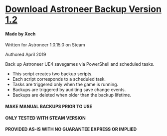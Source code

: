
# [Download Astroneer Backup Version 1.2](https://github.com/Xechorizo/Astroneer-Backup/blob/master/AstroneerBackup.exe)

#### Made by Xech

Written for Astroneer 1.0.15.0 on Steam

Authored April 2019

Back up Astroneer UE4 savegames via PowerShell and scheduled tasks.
- This script creates two backup scripts.
- Each script corresponds to a scheduled task.
- Tasks are triggered only when the game is running.
- Backups are triggered by auditing save change events.
- Backups are deleted when older than the backup lifetime.


#### MAKE MANUAL BACKUPS PRIOR TO USE
#### ONLY TESTED WITH STEAM VERSION
#### PROVIDED AS-IS WITH NO GUARANTEE EXPRESS OR IMPLIED
